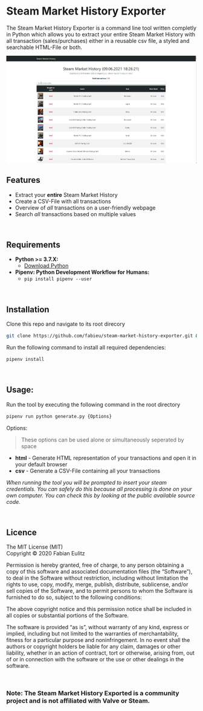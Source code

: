 # Steam Market History Exporter

The Steam Market History Exporter is a command line tool written completly in Python which allows you to extract your entire Steam Market History with all transaction (sales/purchases) either in a reusable csv file, a styled and searchable HTML-File or both.

![Demo](./docs/demo.gif)

## Features

- Extract your **entire** Steam Market History
- Create a CSV-File with all transactions
- Overview of _all_ transactions on a user-friendly webpage
- Search _all_ transactions based on multiple values

&nbsp;

## Requirements

- **Python >= 3.7.X:**
  - [Download Python](https://www.python.org/downloads/)
- **Pipenv: Python Development Workflow for Humans:**
  - `pip install pipenv --user`

&nbsp;

## Installation

Clone this repo and navigate to its root direcory

```bash
git clone https://github.com/fabieu/steam-market-history-exporter.git && cd ./steam-market-history-exporter
```

Run the following command to install all required dependencies:

```bash
pipenv install
```

&nbsp;

## Usage:

Run the tool by executing the following command in the root directory 
  ```bash
  pipenv run python generate.py {Options}
  ```

  Options: 
  > These options can be used alone or simultaneously seperated by space

  - **html** - Generate HTML representation of your transactions and open it in your default browser
  - **csv** - Generate a CSV-File containing all your transactions



_When running the tool you will be prompted to insert your steam credentials. You can safely do this because all processing is done on your own computer. You can check this by looking at the public available source code._

&nbsp;

## Licence

The MIT License (MIT)  
Copyright &copy; 2020 Fabian Eulitz

Permission is hereby granted, free of charge, to any person obtaining a copy of this software and associated documentation files (the “Software”), to deal in the Software without restriction, including without limitation the rights to use, copy, modify, merge, publish, distribute, sublicense, and/or sell copies of the Software, and to permit persons to whom the Software is furnished to do so, subject to the following conditions:

The above copyright notice and this permission notice shall be included in all copies or substantial portions of the Software.

The software is provided “as is”, without warranty of any kind, express or implied, including but not limited to the warranties of merchantability, fitness for a particular purpose and noninfringement. In no event shall the authors or copyright holders be liable for any claim, damages or other liability, whether in an action of contract, tort or otherwise, arising from, out of or in connection with the software or the use or other dealings in the software.

&nbsp;

### Note: The Steam Market History Exported is a community project and is not affiliated with Valve or Steam.
